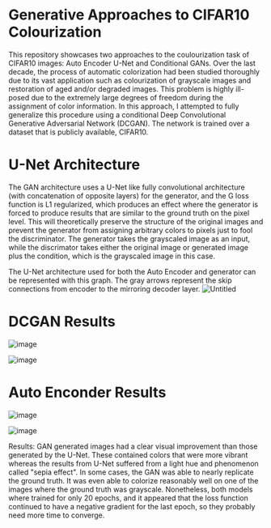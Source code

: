 # Generative Approaches to CIFAR10 Colourization
This repository showcases two approaches to the coulourization task of CIFAR10 images: Auto Encoder U-Net and Conditional GANs. Over the last decade, the process of automatic colorization had been studied thoroughly due to its vast application such as colourization of grayscale images and restoration of aged and/or degraded images. This problem is highly ill-posed due to the extremely large degrees of freedom during the assignment of color information. In this approach, I attempted to fully generalize this procedure using a conditional Deep Convolutional Generative Adversarial Network (DCGAN). The network is trained over a dataset that is publicly available, CIFAR10.

# U-Net Architecture

The GAN architecture uses a U-Net like fully convolutional architecture  (with concatenation of opposite layers) for the generator, and the G loss function is L1 regularized, which produces an effect where the generator is forced to produce results that are similar to the ground truth on the pixel level. This will theoretically preserve the structure of the original images and prevent the generator from assigning arbitrary colors to pixels just to fool the discriminator. The generator takes the grayscaled image as an input, while the discrimator takes either the original image or generated image plus the condition, which is the grayscaled image in this case.

The U-Net architecture used for both the Auto Encoder and generator can be represented with this graph. The gray arrows represent the skip connections from encoder to the mirroring decoder layer.
![Untitled](https://github.com/M4mbo/Generative_Approaches_to_CIFAR10_Colourization/assets/115642529/89e36747-deb9-4ca4-a300-02a4b941312d)

# DCGAN Results

![image](https://github.com/M4mbo/Generative-Colourization-Approaches-to-CIFAR10/assets/115642529/0e01f3af-3d12-4d28-981d-7041f209c4d5)

![image](https://github.com/M4mbo/Generative-Colourization-Approaches-to-CIFAR10/assets/115642529/897686d0-4c8b-4e7b-965e-bad6145c3f76)

# Auto Enconder Results

![image](https://github.com/M4mbo/Generative-Colourization-Approaches-to-CIFAR10/assets/115642529/cfb05896-1caa-4ef1-8ef0-374e7862e5b9)


![image](https://github.com/M4mbo/Generative-Colourization-Approaches-to-CIFAR10/assets/115642529/fd13dc37-20f7-418d-8018-219b2f44c98a)

Results: GAN generated images had a clear visual improvement than those generated by the U-Net. These contained colors that were more vibrant whereas the results from U-Net suffered from a
light hue and phenomenon called "sepia effect". In some cases, the GAN was able to nearly replicate the ground truth. It was even able to colorize reasonably well on one of the images where the ground truth was grayscale. Nonetheless, both models where trained for only 20 epochs, and it appeared that the loss function continued to have a negative gradient for the last epoch, so they probably need more time to converge.
